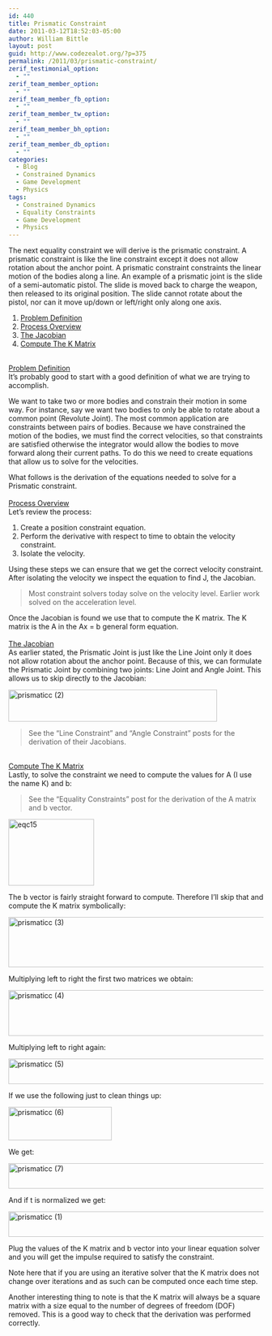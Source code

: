 ```yaml
---
id: 440
title: Prismatic Constraint
date: 2011-03-12T18:52:03-05:00
author: William Bittle
layout: post
guid: http://www.codezealot.org/?p=375
permalink: /2011/03/prismatic-constraint/
zerif_testimonial_option:
  - ""
zerif_team_member_option:
  - ""
zerif_team_member_fb_option:
  - ""
zerif_team_member_tw_option:
  - ""
zerif_team_member_bh_option:
  - ""
zerif_team_member_db_option:
  - ""
categories:
  - Blog
  - Constrained Dynamics
  - Game Development
  - Physics
tags:
  - Constrained Dynamics
  - Equality Constraints
  - Game Development
  - Physics
---
```

The next equality constraint we will derive is the prismatic constraint. A prismatic constraint is like the line constraint except it does not allow rotation about the anchor point. A prismatic constraint constraints the linear motion of the bodies along a line. An example of a prismatic joint is the slide of a semi-automatic pistol. The slide is moved back to charge the weapon, then released to its original position. The slide cannot rotate about the pistol, nor can it move up/down or left/right only along one axis.  
<!--more-->

<a name="ptp-top"></a>

  1. [Problem Definition](#ptp-problem)
  2. [Process Overview](#ptp-process)
  3. [The Jacobian](#ptp-jacobian)
  4. [Compute The K Matrix](#ptp-kmatrix)

<a name="ptp-problem"></a>  
[Problem Definition](#ptp-top)  
It&#8217;s probably good to start with a good definition of what we are trying to accomplish.

We want to take two or more bodies and constrain their motion in some way. For instance, say we want two bodies to only be able to rotate about a common point (Revolute Joint). The most common application are constraints between pairs of bodies. Because we have constrained the motion of the bodies, we must find the correct velocities, so that constraints are satisfied otherwise the integrator would allow the bodies to move forward along their current paths. To do this we need to create equations that allow us to solve for the velocities.

What follows is the derivation of the equations needed to solve for a Prismatic constraint.  
<a name="ptp-process"></a>  
[Process Overview](#ptp-top)  
Let&#8217;s review the process:

  1. Create a position constraint equation.
  2. Perform the derivative with respect to time to obtain the velocity constraint.
  3. Isolate the velocity.

Using these steps we can ensure that we get the correct velocity constraint. After isolating the velocity we inspect the equation to find J, the Jacobian.

> Most constraint solvers today solve on the velocity level. Earlier work solved on the acceleration level.

Once the Jacobian is found we use that to compute the K matrix. The K matrix is the A in the Ax = b general form equation.  
<a name="ptp-jacobian"></a>  
[The Jacobian](#ptp-top)  
As earlier stated, the Prismatic Joint is just like the Line Joint only it does not allow rotation about the anchor point. Because of this, we can formulate the Prismatic Joint by combining two joints: Line Joint and Angle Joint. This allows us to skip directly to the Jacobian:

<a onclick="javascript:pageTracker._trackPageview('/downloads/wp-content/uploads/2011/03/prismaticc-2.png');"  href="http://www.dyn4j.org/wp-content/uploads/2011/03/prismaticc-2.png"><img loading="lazy" class="alignnone size-full wp-image-699" src="http://www.dyn4j.org/wp-content/uploads/2011/03/prismaticc-2.png" alt="prismaticc (2)" width="412" height="63" srcset="http://www.dyn4j.org/wp-content/uploads/2011/03/prismaticc-2.png 412w, http://www.dyn4j.org/wp-content/uploads/2011/03/prismaticc-2-300x46.png 300w" sizes="(max-width: 412px) 100vw, 412px" /></a>

> See the &#8220;Line Constraint&#8221; and &#8220;Angle Constraint&#8221; posts for the derivation of their Jacobians.

<a name="ptp-kmatrix"></a>  
[Compute The K Matrix](#ptp-top)  
Lastly, to solve the constraint we need to compute the values for A (I use the name K) and b:

> See the &#8220;Equality Constraints&#8221; post for the derivation of the A matrix and b vector.

<a onclick="javascript:pageTracker._trackPageview('/downloads/wp-content/uploads/2010/07/eqc15.png');"  href="http://www.dyn4j.org/wp-content/uploads/2010/07/eqc15.png"><img loading="lazy" class="alignnone size-full wp-image-553" src="http://www.dyn4j.org/wp-content/uploads/2010/07/eqc15.png" alt="eqc15" width="169" height="131" /></a>

The b vector is fairly straight forward to compute. Therefore I&#8217;ll skip that and compute the K matrix symbolically:

<a onclick="javascript:pageTracker._trackPageview('/downloads/wp-content/uploads/2011/03/prismaticc-3.png');"  href="http://www.dyn4j.org/wp-content/uploads/2011/03/prismaticc-3.png"><img loading="lazy" class="alignnone size-full wp-image-700" src="http://www.dyn4j.org/wp-content/uploads/2011/03/prismaticc-3.png" alt="prismaticc (3)" width="775" height="99" srcset="http://www.dyn4j.org/wp-content/uploads/2011/03/prismaticc-3.png 775w, http://www.dyn4j.org/wp-content/uploads/2011/03/prismaticc-3-300x38.png 300w" sizes="(max-width: 775px) 100vw, 775px" /></a>

Multiplying left to right the first two matrices we obtain:

<a onclick="javascript:pageTracker._trackPageview('/downloads/wp-content/uploads/2011/03/prismaticc-4.png');"  href="http://www.dyn4j.org/wp-content/uploads/2011/03/prismaticc-4.png"><img loading="lazy" class="alignnone size-full wp-image-701" src="http://www.dyn4j.org/wp-content/uploads/2011/03/prismaticc-4.png" alt="prismaticc (4)" width="740" height="90" srcset="http://www.dyn4j.org/wp-content/uploads/2011/03/prismaticc-4.png 740w, http://www.dyn4j.org/wp-content/uploads/2011/03/prismaticc-4-300x36.png 300w" sizes="(max-width: 740px) 100vw, 740px" /></a>

Multiplying left to right again:

<a onclick="javascript:pageTracker._trackPageview('/downloads/wp-content/uploads/2011/03/prismaticc-5.png');"  href="http://www.dyn4j.org/wp-content/uploads/2011/03/prismaticc-5.png"><img loading="lazy" class="alignnone size-full wp-image-702" src="http://www.dyn4j.org/wp-content/uploads/2011/03/prismaticc-5.png" alt="prismaticc (5)" width="976" height="50" srcset="http://www.dyn4j.org/wp-content/uploads/2011/03/prismaticc-5.png 976w, http://www.dyn4j.org/wp-content/uploads/2011/03/prismaticc-5-300x15.png 300w" sizes="(max-width: 976px) 100vw, 976px" /></a>

If we use the following just to clean things up:

<a onclick="javascript:pageTracker._trackPageview('/downloads/wp-content/uploads/2011/03/prismaticc-6.png');"  href="http://www.dyn4j.org/wp-content/uploads/2011/03/prismaticc-6.png"><img loading="lazy" class="alignnone size-full wp-image-703" src="http://www.dyn4j.org/wp-content/uploads/2011/03/prismaticc-6.png" alt="prismaticc (6)" width="204" height="66" /></a>

We get:

<a onclick="javascript:pageTracker._trackPageview('/downloads/wp-content/uploads/2011/03/prismaticc-7.png');"  href="http://www.dyn4j.org/wp-content/uploads/2011/03/prismaticc-7.png"><img loading="lazy" class="alignnone size-full wp-image-704" src="http://www.dyn4j.org/wp-content/uploads/2011/03/prismaticc-7.png" alt="prismaticc (7)" width="617" height="50" srcset="http://www.dyn4j.org/wp-content/uploads/2011/03/prismaticc-7.png 617w, http://www.dyn4j.org/wp-content/uploads/2011/03/prismaticc-7-300x24.png 300w" sizes="(max-width: 617px) 100vw, 617px" /></a>

And if t is normalized we get:

<a onclick="javascript:pageTracker._trackPageview('/downloads/wp-content/uploads/2011/03/prismaticc-1.png');"  href="http://www.dyn4j.org/wp-content/uploads/2011/03/prismaticc-1.png"><img loading="lazy" class="alignnone size-full wp-image-698" src="http://www.dyn4j.org/wp-content/uploads/2011/03/prismaticc-1.png" alt="prismaticc (1)" width="522" height="50" srcset="http://www.dyn4j.org/wp-content/uploads/2011/03/prismaticc-1.png 522w, http://www.dyn4j.org/wp-content/uploads/2011/03/prismaticc-1-300x29.png 300w" sizes="(max-width: 522px) 100vw, 522px" /></a>

Plug the values of the K matrix and b vector into your linear equation solver and you will get the impulse required to satisfy the constraint.

Note here that if you are using an iterative solver that the K matrix does not change over iterations and as such can be computed once each time step.

Another interesting thing to note is that the K matrix will always be a square matrix with a size equal to the number of degrees of freedom (DOF) removed. This is a good way to check that the derivation was performed correctly.